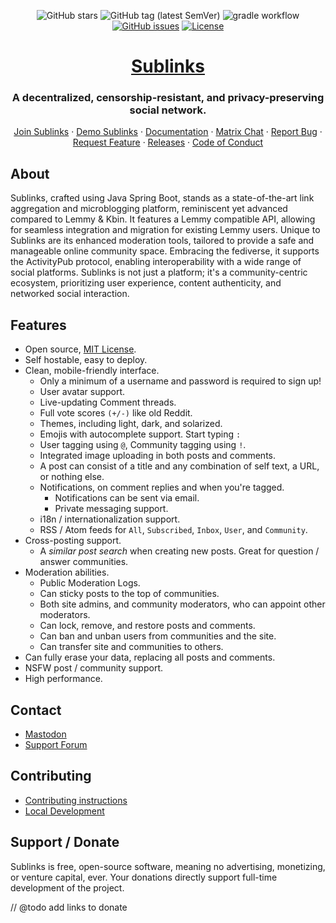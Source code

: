<div align="center">

![GitHub stars](https://img.shields.io/github/stars/sublinks/sublinks?style=social)
![GitHub tag (latest SemVer)](https://img.shields.io/github/tag/sublinks/sublinks.svg)
![gradle workflow](https://github.com/sublinks/sublinks/actions/workflows/gradle.yml/badge.svg)
[![GitHub issues](https://img.shields.io/github/issues-raw/sublinks/sublinks.svg)](https://github.com/sublinks/sublinks/issues)
[![License](https://img.shields.io/github/license/sublinks/sublinks.svg)](LICENSE)

</div>

<div align="center">

# [Sublinks](https://sublinks.org)

### A decentralized, censorship-resistant, and privacy-preserving social network.

</div>

<div>
  <p align="center">
    <a href="https://sublinks.org">Join Sublinks</a>
    ·
    <a href="https://demo.sublinks.org">Demo Sublinks</a>
    ·
    <a href="https://sublinks.org/docs">Documentation</a>
    ·
    <a href="https://matrix.to/#/#sublinks:discuss.online">Matrix Chat</a>
    ·
    <a href="https://github.com/sublinks/sublinks/issues">Report Bug</a>
    ·
    <a href="https://github.com/sublinks/sublinks/issues">Request Feature</a>
    ·
    <a href="https://github.com/sublinks/sublinks/blob/main/RELEASES.md">Releases</a>
    ·
    <a href="https://sublinks.org/docs/code_of_conduct">Code of Conduct</a>
  </p>

</div>

## About

Sublinks, crafted using Java Spring Boot, stands as a state-of-the-art link aggregation and
microblogging platform, reminiscent yet advanced compared to Lemmy & Kbin. It features a Lemmy
compatible API, allowing for seamless integration and migration for existing Lemmy users. Unique to
Sublinks are its enhanced moderation tools, tailored to provide a safe and manageable online
community space. Embracing the fediverse, it supports the ActivityPub protocol, enabling
interoperability with a wide range of social platforms. Sublinks is not just a platform; it's a
community-centric ecosystem, prioritizing user experience, content authenticity, and networked
social interaction.

## Features

- Open source, [MIT License](/LICENSE).
- Self hostable, easy to deploy.
- Clean, mobile-friendly interface.
    - Only a minimum of a username and password is required to sign up!
    - User avatar support.
    - Live-updating Comment threads.
    - Full vote scores `(+/-)` like old Reddit.
    - Themes, including light, dark, and solarized.
    - Emojis with autocomplete support. Start typing `:`
    - User tagging using `@`, Community tagging using `!`.
    - Integrated image uploading in both posts and comments.
    - A post can consist of a title and any combination of self text, a URL, or nothing else.
    - Notifications, on comment replies and when you're tagged.
        - Notifications can be sent via email.
        - Private messaging support.
    - i18n / internationalization support.
    - RSS / Atom feeds for `All`, `Subscribed`, `Inbox`, `User`, and `Community`.
- Cross-posting support.
    - A _similar post search_ when creating new posts. Great for question / answer communities.
- Moderation abilities.
    - Public Moderation Logs.
    - Can sticky posts to the top of communities.
    - Both site admins, and community moderators, who can appoint other moderators.
    - Can lock, remove, and restore posts and comments.
    - Can ban and unban users from communities and the site.
    - Can transfer site and communities to others.
- Can fully erase your data, replacing all posts and comments.
- NSFW post / community support.
- High performance.

## Contact

- [Mastodon](https://utter.online/@sublinks)
- [Support Forum](https://discuss.online/c/sublinks_support)

## Contributing

- [Contributing instructions](https://sublinks.org/docs/contributors/01-overview)
- [Local Development](https://sublinks.org/docs/contributors/local-development)

## Support / Donate

Sublinks is free, open-source software, meaning no advertising, monetizing, or venture capital, ever.
Your donations directly support full-time development of the project.

// @todo add links to donate